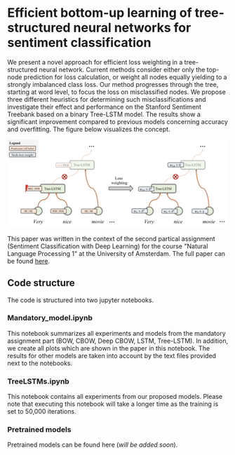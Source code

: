 # Efficient bottom-up learning of tree-structured neural networks for sentiment classification
We present a novel approach for   efficient   loss   weighting   in   a   tree-structured neural network.  Current methods consider either only the top-node prediction for loss calculation,  or weight all nodes equally yielding to a strongly imbalanced class loss.  Our method progresses through the tree, starting at word level, to focus the loss on misclassified nodes.  We propose  three  different  heuristics  for  determining  such  misclassifications  and  investigate their effect and performance on the Stanford Sentiment Treebank based on a binary Tree-LSTM model. The results show a significant improvement compared to  previous  models  concerning  accuracy and overfitting. The figure below visualizes the concept.

![alt text](https://raw.githubusercontent.com/phlippe/NLP_Project/master/paper/general_concept_extended.png)

This paper was written in the context of the second partical assignment (Sentiment Classification with Deep Learning) for the course "Natural Language Processing 1" at the University of Amsterdam. The full paper can be found [here](paper/NLP1_Paper_Lippe_Halm.pdf).

## Code structure

The code is structured into two jupyter notebooks. 

### Mandatory_model.ipynb

This notebook summarizes all experiments and models from the mandatory assignment part (BOW, CBOW, Deep CBOW, LSTM, Tree-LSTM). In addition, we create all plots which are shown in the paper in this notebook. The results for other models are taken into account by the text files provided next to the notebooks.

### TreeLSTMs.ipynb

This notebook contains all experiments from our proposed models. Please note that executing this notebook will take a longer time as the training is set to 50,000 iterations. 

### Pretrained models

Pretrained models can be found here (_will be added soon_). 
